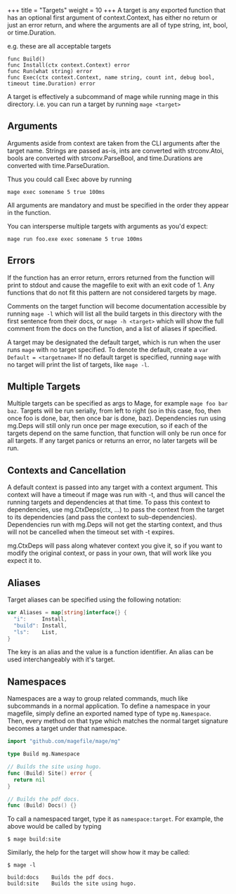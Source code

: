 +++
title = "Targets"
weight = 10
+++
A target is any exported function that has an optional first argument of context.Context, has either
no return or just an error return, and where the arguments are all of type string, int, bool, or
time.Duration.

e.g. these are all acceptable targets

```
func Build()
func Install(ctx context.Context) error
func Run(what string) error
func Exec(ctx context.Context, name string, count int, debug bool, timeout time.Duration) error
```

A target is effectively a subcommand of mage while running mage in
this directory.  i.e. you can run a target by running `mage <target>`

## Arguments

Arguments aside from context are taken from the CLI arguments after the target name.
Strings are passed as-is, ints are converted with strconv.Atoi, bools are converted with
strconv.ParseBool, and time.Durations are converted with time.ParseDuration.

Thus you could call Exec above by running

`mage exec somename 5 true 100ms`

All arguments are mandatory and must be specified in the order they appear in the function.

You can intersperse multiple targets with arguments as you'd expect:

`mage run foo.exe exec somename 5 true 100ms`

## Errors

If the function has an error return, errors returned from the function will
print to stdout and cause the magefile to exit with an exit code of 1.  Any
functions that do not fit this pattern are not considered targets by mage.

Comments on the target function will become documentation accessible by running
`mage -l` which will list all the build targets in this directory with the first
sentence from their docs, or `mage -h <target>` which will show the full comment
from the docs on the function, and a list of aliases if specified.

A target may be designated the default target, which is run when the user runs
`mage` with no target specified. To denote the default, create a `var Default =
<targetname>`  If no default target is specified, running `mage` with no target
will print the list of targets, like `mage -l`.

## Multiple Targets

Multiple targets can be specified as args to Mage, for example `mage foo bar
baz`.  Targets will be run serially, from left to right (so in this case, foo,
then once foo is done, bar, then once bar is done, baz).  Dependencies run using
mg.Deps will still only run once per mage execution, so if each of the targets
depend on the same function, that function will only be run once for all
targets.  If any target panics or returns an error, no later targets will be run.

## Contexts and Cancellation

A default context is passed into any target with a context argument.  This
context will have a timeout if mage was run with -t, and thus will cancel the
running targets and dependencies at that time.  To pass this context to
dependencies, use mg.CtxDeps(ctx, ...) to pass the context from the target to
its dependencies (and pass the context to sub-dependencies).  Dependencies run
with mg.Deps will not get the starting context, and thus will not be cancelled
when the timeout set with -t expires.

mg.CtxDeps will pass along whatever context you give it, so if you want to
modify the original context, or pass in your own, that will work like you expect
it to.

## Aliases

Target aliases can be specified using the following notation:

```go
var Aliases = map[string]interface{} {
  "i":     Install,
  "build": Install,
  "ls":    List,
}
```

The key is an alias and the value is a function identifier.
An alias can be used interchangeably with it's target.

## Namespaces

Namespaces are a way to group related commands, much like subcommands in a
normal application.   To define a namespace in your magefile, simply define an
exported named type of type `mg.Namespace`.  Then, every method on that type which
matches the normal target signature becomes a target under that namespace.

```go
import "github.com/magefile/mage/mg"

type Build mg.Namespace

// Builds the site using hugo.
func (Build) Site() error {
  return nil
}

// Builds the pdf docs.
func (Build) Docs() {}
```

To call a namespaced target, type it as `namespace:target`. For example, the
above would be called by typing

```plain
$ mage build:site
```

Similarly, the help for the target will show how it may be called:

```plain
$ mage -l

build:docs    Builds the pdf docs.
build:site    Builds the site using hugo.
```

